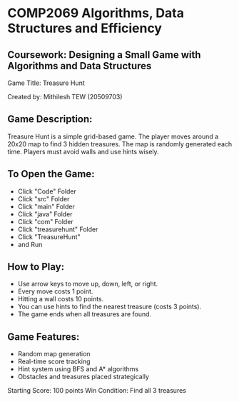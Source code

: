 # COMP2069 Algorithms, Data Structures and Efficiency

## Coursework: Designing a Small Game with Algorithms and Data Structures
Game Title: Treasure Hunt

Created by: Mithilesh TEW (20509703)

## Game Description:
Treasure Hunt is a simple grid-based game. The player moves around a 20x20 map to find 3 hidden treasures.
The map is randomly generated each time. Players must avoid walls and use hints wisely.

## To Open the Game:
- Click "Code" Folder
- Click "src" Folder
- Click "main" Folder
- Click "java" Folder
- Click "com" Folder
- Click "treasurehunt" Folder
- Click "TreasureHunt"
- and Run

## How to Play:
- Use arrow keys to move up, down, left, or right.
- Every move costs 1 point.
- Hitting a wall costs 10 points.
- You can use hints to find the nearest treasure (costs 3 points).
- The game ends when all treasures are found.

## Game Features:
- Random map generation
- Real-time score tracking
- Hint system using BFS and A* algorithms
- Obstacles and treasures placed strategically

Starting Score: 100 points
Win Condition: Find all 3 treasures
